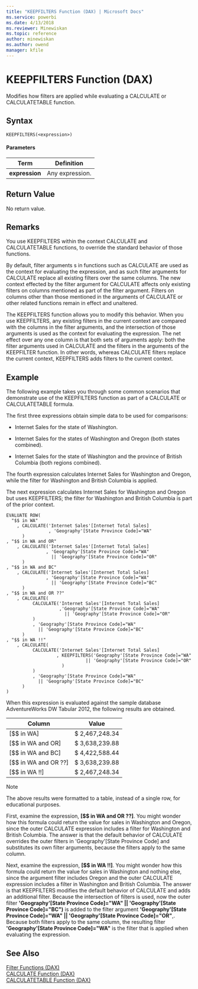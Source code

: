 ```yaml
---
title: "KEEPFILTERS Function (DAX) | Microsoft Docs"
ms.service: powerbi
ms.date: 4/13/2018
ms.reviewer: Minewiskan
ms.topic: reference
author: minewiskan
ms.author: owend
manager: kfile
---
```

# KEEPFILTERS Function (DAX)
Modifies how filters are applied while evaluating a CALCULATE or CALCULATETABLE function.  
  
## Syntax  
  
```  
KEEPFILTERS(<expression>)  
```  
  
#### Parameters  
  
|Term|Definition|  
|--------|--------------|  
|**expression**|Any expression.|  
  
## Return Value  
No return value.  
  
## Remarks  
You use KEEPFILTERS within the context CALCULATE and CALCULATETABLE functions, to override the standard behavior of those functions.  
  
By default, filter arguments s in functions such as CALCULATE are used as the context for evaluating the expression, and as such filter arguments for CALCULATE replace all existing filters over the same columns. The new context effected by the filter argument for CALCULATE affects only existing filters on columns mentioned as part of the filter argument. Filters on columns other than those mentioned in the arguments of CALCULATE or other related functions remain in effect and unaltered.  
  
The KEEPFILTERS function allows you to modify this behavior. When you use KEEPFILTERS, any existing filters in the current context are compared with the columns in the filter arguments, and the intersection of those arguments is used as the context for evaluating the expression. The net effect over any one column is that both sets of arguments apply: both the filter arguments used in CALCULATE and the filters in the arguments of the KEEPFILTER function. In other words, whereas CALCULATE filters replace the current context, KEEPFILTERS adds filters to the current context.  
  
## Example  
The following example takes you through some common scenarios that demonstrate use of the KEEPFILTERS function as part of a CALCULATE or CALCULATETABLE formula.  
  
The first three expressions obtain simple data to be used for comparisons:  
  
-   Internet Sales for the state of Washington.  
  
-   Internet Sales for the states of Washington and Oregon (both states combined).  
  
-   Internet Sales for the state of Washington and the province of British Columbia (both regions combined).  
  
The fourth expression calculates Internet Sales for Washington and Oregon, while the filter for Washington and British Columbia is applied.  
  
The next expression calculates Internet Sales for Washington and Oregon but uses KEEPFILTERS; the filter for Washington and British Columbia is part of the prior context.  
  
```  
EVALUATE ROW(  
  "$$ in WA"  
    , CALCULATE('Internet Sales'[Internet Total Sales]  
                , 'Geography'[State Province Code]="WA"  
      )  
, "$$ in WA and OR"  
    , CALCULATE('Internet Sales'[Internet Total Sales]  
               , 'Geography'[State Province Code]="WA"   
                 || 'Geography'[State Province Code]="OR"  
      )  
, "$$ in WA and BC"  
    , CALCULATE('Internet Sales'[Internet Total Sales]  
               , 'Geography'[State Province Code]="WA"   
                 || 'Geography'[State Province Code]="BC"  
      )  
, "$$ in WA and OR ??"  
    , CALCULATE(  
          CALCULATE('Internet Sales'[Internet Total Sales]  
                    ,'Geography'[State Province Code]="WA"   
                      || 'Geography'[State Province Code]="OR"  
          )  
          , 'Geography'[State Province Code]="WA"   
            || 'Geography'[State Province Code]="BC"  
      )  
, "$$ in WA !!"  
    , CALCULATE(  
          CALCULATE('Internet Sales'[Internet Total Sales]  
                   , KEEPFILTERS('Geography'[State Province Code]="WA"   
                              || 'Geography'[State Province Code]="OR"  
                     )  
          )  
          , 'Geography'[State Province Code]="WA"   
            || 'Geography'[State Province Code]="BC"  
      )  
)  
```  
When this expression is evaluated against the sample database AdventureWorks DW Tabular 2012, the following results are obtained.  
  
|Column|Value|  
|----------|---------|  
|[$$ in WA]|$  2,467,248.34|  
|[$$ in WA and OR]|$  3,638,239.88|  
|[$$ in WA and BC]|$  4,422,588.44|  
|[$$ in WA and OR ??]|$  3,638,239.88|  
|[$$ in WA !!]|$  2,467,248.34|  
  
> [!NOTE]  
> The above results were formatted to a table, instead of a single row, for educational purposes.  
  
First, examine the expression, **[$$ in WA and OR ??]**. You might wonder how this formula could return the value for sales in Washington and Oregon, since the outer CALCULATE expression includes a filter for Washington and British Columbia. The answer is that the default behavior of CALCULATE overrides the outer filters in 'Geography'[State Province Code] and substitutes its own filter arguments, because the filters apply to the same column.  
  
Next, examine the expression, **[$$ in WA !!]**. You might wonder how this formula could return the value for sales in Washington and nothing else, since the argument filter includes Oregon and the outer CALCULATE expression includes a filter in Washington and British Columbia. The answer is that KEEPFILTERS modifies the default behavior of CALCULATE and adds an additional filter. Because the intersection of filters is used, now the outer filter **'Geography'[State Province Code]="WA" || 'Geography'[State Province Code]="BC")** is added to the filter argument **'Geography'[State Province Code]="WA" || 'Geography'[State Province Code]="OR"**,. Because both filters apply to the same column, the resulting filter **'Geography'[State Province Code]="WA"** is the filter that is applied when evaluating the expression.  
  
## See Also  
[Filter Functions &#40;DAX&#41;](filter-functions-dax.md)  
[CALCULATE Function &#40;DAX&#41;](calculate-function-dax.md)  
[CALCULATETABLE Function &#40;DAX&#41;](calculatetable-function-dax.md)  
  
